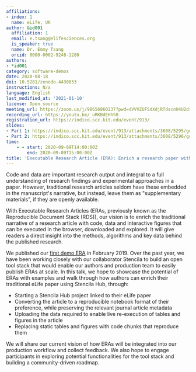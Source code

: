 ```yaml
---
affiliations:
- index: 1
  name: eLife, UK
author: &id001
  affiliation: 1
  email: e.tsang@elifesciences.org
  is_speaker: true
  name: Dr. Emmy Tsang
  orcid: 0000-0002-9248-1280
authors:
- *id001
category: software-demos
date: 2020-08-18
doi: 10.5281/zenodo.4430853
instructions: N/a
language: English
last_modified_at: '2021-01-10'
license: Open source
meeting_url: https://zoom.us/j/98656860237?pwd=dVVVZUFSdXdjRTdscnU4U2drWXNsdz09
recording_url: https://youtu.be/_uRKBdEHhS0
registration_url: https://indico.scc.kit.edu/event/913/
slides:
- Part 1: https://indico.scc.kit.edu/event/913/attachments/3608/5295/go
- Part 2: https://indico.scc.kit.edu/event/913/attachments/3608/5296/go
time:
    - - start: 2020-09-09T14:00:00Z
        end: 2020-09-09T15:00:00Z
title: 'Executable Research Article (ERA): Enrich a research paper with code and data'
---
```


Code and data are important research output and integral to a full understanding of research findings and experimental approaches in a paper. However, traditional research articles seldom have these embedded in the manuscript's narrative, but instead, leave them as "supplementary materials", if they are openly available.

With Executable Research Articles (ERAs, previously known as the Reproducible Document Stack (RDS)), our vision is to enrich the traditional narrative of a research article with code, data and interactive figures that can be executed in the browser, downloaded and explored. It will give readers a direct insight into the methods, algorithms and key data behind the published research.

We published our [first demo ERA][1] in February 2019. Over the past year, we have been working closely with our collaborator Stencila to build an open tool stack that would enable our authors and production team to easily publish ERAs at scale. In this talk, we hope to showcase the potential of ERAs with examples and walk through how authors can enrich their traditional eLife paper using Stencila Hub, through:

 - Starting a Stencila Hub project linked to their eLife paper
 - Converting the article to a reproducible notebook format of their
   preference, while preserving the relevant journal article metadata
 - Uploading the data required to enable live re-execution of tables and
   figures in the article
 - Replacing static tables and figures with code chunks that reproduce them

We will share our current vision of how ERAs will be integrated into our production workflow and collect feedback. We also hope to engage participants in exploring potential functionalities for the tool stack and building a community-driven roadmap.

  [1]: https://elifesciences.org/articles/30274/executable